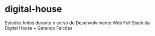 # digital-house
Estudos feitos durante o curso de Desenvolvimento Web Full Stack da Digital House • Gerando Falcões
